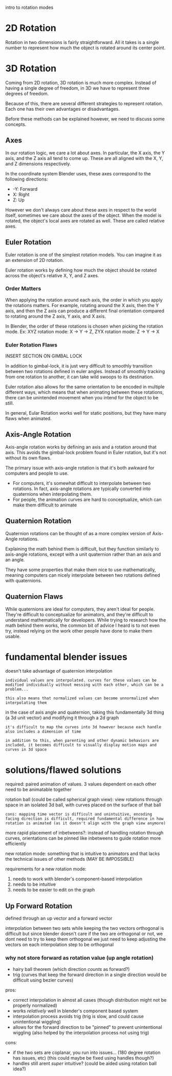 intro to rotation modes

# 2D Rotation

Rotation in two dimensions is fairly straightforward. All it takes is a single number to represent how much the object is rotated around its center point.



# 3D Rotation

Coming from 2D rotation, 3D rotation is much more complex. Instead of having a single degree of freedom, in 3D we have to represent three degrees of freedom.

Because of this, there are several different strategies to represent rotation. Each one has their own advantages or disadvantages.

Before these methods can be explained however, we need to discuss some concepts.

## Axes

In our rotation logic, we care a lot about axes. In particular, the X axis, the Y axis, and the Z axis all tend to come up. These are all aligned with the X, Y, and Z dimensions respectively.

In the coordinate system Blender uses, these axes correspond to the following directions:
- -Y: Forward
- X: Right
- Z: Up

However we don't always care about these axes in respect to the world itself, sometimes we care about the axes of the object.
When the model is rotated, the object's local axes are rotated as well. These are called relative axes.


## Euler Rotation

Euler rotation is one of the simplest rotation models. You can imagine it as an extension of 2D rotation.

Euler rotation works by defining how much the object should be rotated across the object's relative X, Y, and Z axes. 

### Order Matters

When applying the rotation around each axis, the order in which you apply the rotations matters.
For example, rotating around the X axis, then the Y axis, and then the Z axis can produce a different final orientation compared to rotating around the Z axis, Y axis, and X axis. 

In Blender, the order of these rotations is chosen when picking the rotation mode. 
Ex: XYZ rotation mode: X -> Y -> Z, ZYX rotation mode: Z -> Y -> X 

### Euler Rotation Flaws

<!-- gimbal lock (explain how there are multiple euler angles for each rotation and how that causes problems) -->
 
INSERT SECTION ON GIMBAL LOCK

In addition to gimbal-lock, it is just very difficult to smoothly transition between two rotations defined in euler angles.
Instead of smoothly tracking from one rotation to another, it can take wild swoops to its destination. 

Euler rotation also allows for the same orientation to be encoded in multiple different ways, which means that when animating between these rotations, there can be unintended movement when you intend for the object to be still.

In general, Eular Rotation works well for static positions, but they have many flaws when animated. 

## Axis-Angle Rotation

Axis-angle rotation works by defining an axis and a rotation around that axis.
This avoids the gimbal-lock problem found in Euler rotation, but it's not without its own flaws. 

The primary issue with axis-angle rotation is that it's both awkward for computers and people to use.
- For computers, it's somewhat difficult to interpolate between two rotations. In fact, axis-angle rotations are typically converted into quaternions when interpolating them.
- For people, the animation curves are hard to conceptualize, which can make them difficult to animate

## Quaternion Rotation

Quaternion rotations can be thought of as a more complex version of Axis-Angle rotations. 

Explaining the math behind them is difficult, but they function similarly to axis-angle rotations, except with a unit quaternion rather than an axis and an angle.

They have some properties that make them nice to use mathematically, meaning computers can nicely interpolate between two rotations defined with quaternions. 

## Quaternion Flaws

While quaternions are ideal for computers, they aren't ideal for people. They're difficult to conceptualize for animators, and they're difficult to understand mathematically for developers.
While trying to research how the math behind them works, the common bit of advice I heard is to not even try, instead relying on the work other people have done to make them usable. 

# fundamental blender issues

doesn't take advantage of quaternion interpolation

    individual values are interpolated. curves for these values can be modified individually without messing with each other, which can be a problem...

    this also means that normalized values can become unnormalized when interpolating them

in the case of axis angle and quaternion, taking this fundamentally 3d thing (a 3d unit vector) and modifying it through a 2d graph

    it's difficult to map the curves into 3d however because each handle also includes a dimension of time

    in addition to this, when parenting and other dynamic behaviors are included, it becomes difficult to visually display motion maps and curves in 3d space

# solutions/flawed solutions

required: paired animation of values. 3 values dependent on each other need to be animatable together

rotation ball (could be called spherical graph view): view rotations through space in an isolated 3d ball, with curves placed on the surface of that ball

    cons: mapping time vector is difficult and unintuitive, encoding facing direction is difficult, required fundamental difference in how rotation is animated (as it doesn't align with the graph view anymore)

more rapid placement of inbetweens?: instead of handling rotation through curves, orientations can be pinned like inbetweens to guide rotation more efficiently

new rotation mode: something that is intuitive to animators and that lacks the technical issues of other methods (MAY BE IMPOSSIBLE)

requirements for a new rotation mode:
1. needs to work with blender's component-based interpolation
2. needs to be intuitive
3. needs to be easier to edit on the graph 

## Up Forward Rotation

defined through an up vector and a forward vector

interpolation between two sets while keeping the two vectors orthogonal is difficult
but since blender doesn't care if the two are orthogonal or not, we dont need to try to keep them orthogonal
we just need to keep adjusting the vectors on each interpolation step to be orthogonal

### why not store forward as rotation value (up angle rotation)
- hairy ball theorem (which direction *counts* as forward?)
- trig (curves that keep the forward direction in a single direction would be difficult using bezier curves)


pros: 
- correct interpolation in almost all cases (though distribution might not be properly normalized)
- works *relatively* well in blender's component based system
- interpolation process avoids trig (trig is slow, and could cause unintentional wiggling)
- allows for the forward direction to be "pinned" to prevent unintentional wiggling (also helped by the interpolation process not using trig)

cons:
- if the two sets are coplanar, you run into issues... (180 degree rotation has issues, etc) (this could maybe be fixed using handles though?)
- handles still arent *super* intuitive? (could be aided using rotation ball idea?)